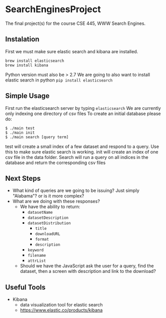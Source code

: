 # SearchEnginesProject
The final project(s) for the course CSE 445, WWW Search Engines.
## Instalation
First we must make sure elastic search and kibana are installed.
```
brew install elasticsearch
brew install kibana
```
Python version must also be > 2.7
We are going to also want to install elastic search in python
``pip install elasticsearch``

## Simple Usage
First run the elasticsearch server by typing `elasticsearch`
We are currently only indexing one directory of csv files
To create an initial database please do:

```
$ ./main test
$ ./main init
$ ./main search [query term]
```

test will create a small index of a few dataset and respond to a query. Use this to make sure elastic search is working.
init will create an index of one csv file in the data folder. 
Search will run a query on all indices in the database and return the corresponding csv files

## Next Steps
- What kind of queries are we going to be issuing? Just simply "Alabama"? or is it more complex?
- What are we doing with these responses?
	- We have the ability to return:
		- ``datasetName``
		- ``datasetDescription``
		- ``datasetDistribution``
			- ``title``
			- ``downloadURL``
			- ``format``
			- ``description``
		- ``keyword``
		- ``filename``
		- ``attrList``
	- Should we have the JavaScript ask the user for a query, find the dataset, then a screen with description and link to the download?


## Useful Tools
- Kibana
	- data visualization tool for elastic search
	- https://www.elastic.co/products/kibana
